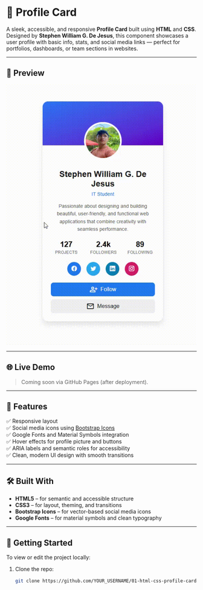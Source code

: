 # 🪪 Profile Card

A sleek, accessible, and responsive **Profile Card** built using **HTML** and **CSS**.  
Designed by **Stephen William G. De Jesus**, this component showcases a user profile with basic info, stats, and social media links — perfect for portfolios, dashboards, or team sections in websites.

---

## 📸 Preview

![Profile Card Preview](images/demo.gif)

---

## 🌐 Live Demo

> Coming soon via GitHub Pages (after deployment).

---

## 📁 Features

✅ Responsive layout  
✅ Social media icons using [Bootstrap Icons](https://icons.getbootstrap.com/)  
✅ Google Fonts and Material Symbols integration  
✅ Hover effects for profile picture and buttons  
✅ ARIA labels and semantic roles for accessibility  
✅ Clean, modern UI design with smooth transitions

---

## 🛠️ Built With

- **HTML5** – for semantic and accessible structure  
- **CSS3** – for layout, theming, and transitions  
- **Bootstrap Icons** – for vector-based social media icons  
- **Google Fonts** – for material symbols and clean typography

---

## 🚀 Getting Started

To view or edit the project locally:

1. Clone the repo:
   ```bash
   git clone https://github.com/YOUR_USERNAME/01-html-css-profile-card.git
